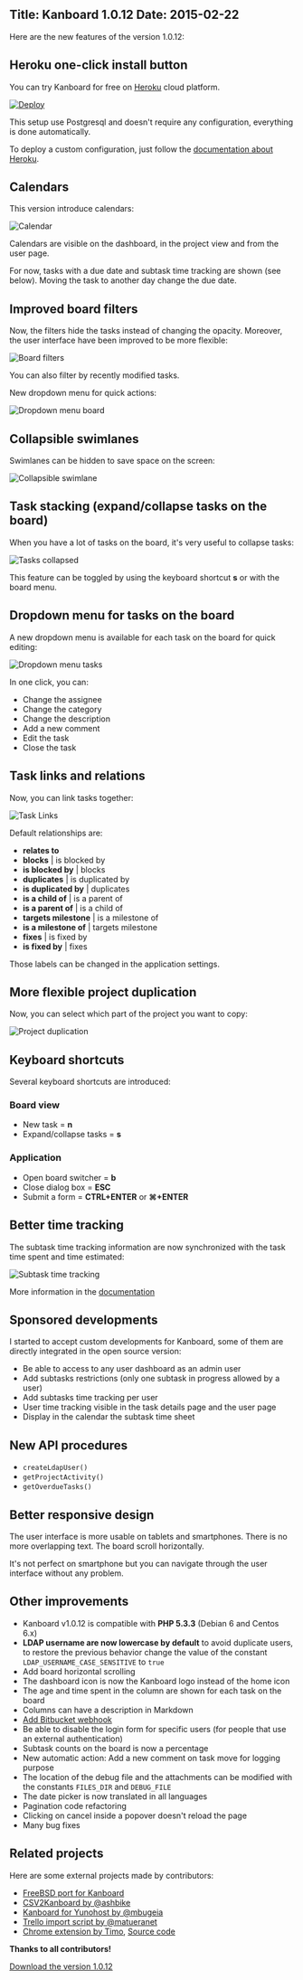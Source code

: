 Title: Kanboard 1.0.12
Date: 2015-02-22
---

Here are the new features of the version 1.0.12:

Heroku one-click install button
-------------------------------

You can try Kanboard for free on [Heroku](https://www.heroku.com/) cloud platform.

[![Deploy](https://www.herokucdn.com/deploy/button.png)](https://heroku.com/deploy?template=https://github.com/kanboard/kanboard)

This setup use Postgresql and doesn't require any configuration, everything is done automatically.

To deploy a custom configuration, just follow the [documentation about Heroku](https://kanboard.net/documentation/heroku).

Calendars
---------

This version introduce calendars:

![Calendar](https://kanboard.net/screenshots/documentation/calendar.png)

Calendars are visible on the dashboard, in the project view and from the user page.

For now, tasks with a due date and subtask time tracking are shown (see below).
Moving the task to another day change the due date.

Improved board filters
----------------------

Now, the filters hide the tasks instead of changing the opacity.
Moreover, the user interface have been improved to be more flexible:

![Board filters](https://kanboard.net/screenshots/news/1.0.12/board-filters.png)

You can also filter by recently modified tasks.

New dropdown menu for quick actions:

![Dropdown menu board](https://kanboard.net/screenshots/news/1.0.12/dropdown-menu-board.png)

Collapsible swimlanes
---------------------

Swimlanes can be hidden to save space on the screen:

![Collapsible swimlane](https://kanboard.net/screenshots/news/1.0.12/collapsible-swimlane.png)

Task stacking (expand/collapse tasks on the board)
---------------------------------------------------

When you have a lot of tasks on the board, it's very useful to collapse tasks:

![Tasks collapsed](https://kanboard.net/screenshots/news/1.0.12/tasks-collasped.png)

This feature can be toggled by using the keyboard shortcut **s** or with the board menu.

Dropdown menu for tasks on the board
------------------------------------

A new dropdown menu is available for each task on the board for quick editing:

![Dropdown menu tasks](https://kanboard.net/screenshots/news/1.0.12/dropdown-menu-tasks.png)

In one click, you can:

- Change the assignee
- Change the category
- Change the description
- Add a new comment
- Edit the task
- Close the task

Task links and relations
------------------------

Now, you can link tasks together:

![Task Links](https://kanboard.net/screenshots/documentation/task-links.png)

Default relationships are:

- **relates to**
- **blocks** | is blocked by
- **is blocked by** | blocks
- **duplicates** | is duplicated by
- **is duplicated by** | duplicates
- **is a child of** | is a parent of
- **is a parent of** | is a child of
- **targets milestone** | is a milestone of
- **is a milestone of** | targets milestone
- **fixes** | is fixed by
- **is fixed by** | fixes

Those labels can be changed in the application settings.

More flexible project duplication
----------------------------------

Now, you can select which part of the project you want to copy:

![Project duplication](https://kanboard.net/screenshots/news/1.0.12/project-duplication.png)

Keyboard shortcuts
------------------

Several keyboard shortcuts are introduced:

### Board view

- New task = **n**
- Expand/collapse tasks = **s**

### Application

- Open board switcher = **b**
- Close dialog box = **ESC**
- Submit a form = **CTRL+ENTER** or **⌘+ENTER**

Better time tracking
--------------------

The subtask time tracking information are now synchronized with the task time spent and time estimated:

![Subtask time tracking](https://kanboard.net/screenshots/documentation/subtask-time-tracking.png)

More information in the [documentation](https://kanboard.net/documentation/time-tracking)

Sponsored developments
----------------------

I started to accept custom developments for Kanboard, some of them are directly integrated in the open source version:

- Be able to access to any user dashboard as an admin user
- Add subtasks restrictions (only one subtask in progress allowed by a user)
- Add subtasks time tracking per user
- User time tracking visible in the task details page and the user page
- Display in the calendar the subtask time sheet

New API procedures
------------------

- `createLdapUser()`
- `getProjectActivity()`
- `getOverdueTasks()`

Better responsive design
------------------------

The user interface is more usable on tablets and smartphones.
There is no more overlapping text.
The board scroll horizontally.

It's not perfect on smartphone but you can navigate through the user interface without any problem.

Other improvements
------------------

- Kanboard v1.0.12 is compatible with **PHP 5.3.3** (Debian 6 and Centos 6.x)
- **LDAP username are now lowercase by default** to avoid duplicate users, to restore the previous behavior change the value of the constant `LDAP_USERNAME_CASE_SENSITIVE` to `true`
- Add board horizontal scrolling
- The dashboard icon is now the Kanboard logo instead of the home icon
- The age and time spent in the column are shown for each task on the board
- Columns can have a description in Markdown
- [Add Bitbucket webhook](https://kanboard.net/documentation/bitbucket-webhooks)
- Be able to disable the login form for specific users (for people that use an external authentication)
- Subtask counts on the board is now a percentage
- New automatic action: Add a new comment on task move for logging purpose
- The location of the debug file and the attachments can be modified with the constants `FILES_DIR` and `DEBUG_FILE`
- The date picker is now translated in all languages
- Pagination code refactoring
- Clicking on cancel inside a popover doesn't reload the page
- Many bug fixes

Related projects
----------------

Here are some external projects made by contributors:

- [FreeBSD port for Kanboard](https://kanboard.net/documentation/freebsd-installation)
- [CSV2Kanboard by @ashbike](https://github.com/ashbike/csv2kanboard)
- [Kanboard for Yunohost by @mbugeia](https://github.com/mbugeia/kanboard_ynh)
- [Trello import script by @matueranet](https://github.com/matueranet/kanboard-import-trello)
- [Chrome extension by Timo](https://chrome.google.com/webstore/detail/kanboard-quickmenu/akjbeplnnihghabpgcfmfhfmifjljneh?utm_source=chrome-ntp-icon), [Source code](https://github.com/BlueTeck/kanboard_chrome_extension)

**Thanks to all contributors!**

[Download the version 1.0.12](https://kanboard.net/kanboard-1.0.12.zip)
